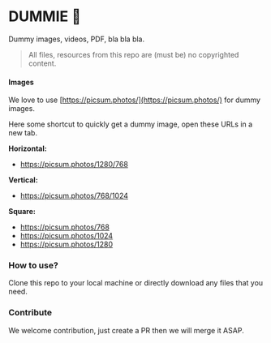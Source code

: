 # DUMMIE 👺

Dummy images, videos, PDF, bla bla bla.

> All files, resources from this repo are (must be) no copyrighted content.

#### Images

We love to use [https://picsum.photos/](https://picsum.photos/) for dummy images.

Here some shortcut to quickly get a dummy image, open these URLs in a new tab.

**Horizontal:**

- https://picsum.photos/1280/768

**Vertical:**

- https://picsum.photos/768/1024

**Square:**

- https://picsum.photos/768
- https://picsum.photos/1024
- https://picsum.photos/1280

### How to use?

Clone this repo to your local machine or directly download any files that you need.

### Contribute

We welcome contribution, just create a PR then we will merge it ASAP.